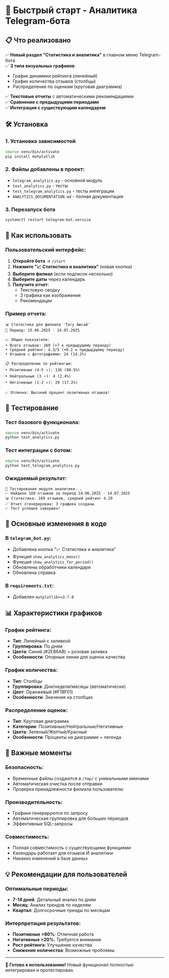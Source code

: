 # 🚀 Быстрый старт - Аналитика Telegram-бота

## 📋 Что реализовано

✅ **Новый раздел "Статистика и аналитика"** в главном меню Telegram-бота  
✅ **3 типа визуальных графиков**:
- График динамики рейтинга (линейный)
- График количества отзывов (столбцы)
- Распределение по оценкам (круговая диаграмма)

✅ **Текстовые отчеты** с автоматическими рекомендациями  
✅ **Сравнение с предыдущими периодами**  
✅ **Интеграция с существующим календарем**  

## 🛠️ Установка

### 1. Установка зависимостей
```bash
source venv/bin/activate
pip install matplotlib
```

### 2. Файлы добавлены в проект:
- `telegram_analytics.py` - основной модуль
- `test_analytics.py` - тесты
- `test_telegram_analytics.py` - тесты интеграции
- `ANALYTICS_DOCUMENTATION.md` - полная документация

### 3. Перезапуск бота
```bash
systemctl restart telegram-bot.service
```

## 📱 Как использовать

### Пользовательский интерфейс:
1. **Откройте бота** → `/start`
2. **Нажмите "📈 Статистика и аналитика"** (новая кнопка)
3. **Выберите филиал** (если подписок несколько)
4. **Выберите даты** через календарь
5. **Получите отчет**:
   - Текстовую сводку
   - 3 графика как изображения
   - Рекомендации

### Пример отчета:
```
📊 Статистика для филиала 'Tary Аюсай'
📅 Период: 15.06.2025 - 14.07.2025

📈 Общие показатели:
• Всего отзывов: 169 (+7 к предыдущему периоду)
• Средний рейтинг: 4.3/5 (+0.2 к предыдущему периоду)
• Отзывов с фотографиями: 24 (14.2%)

📋 Распределение по рейтингам:
• Позитивные (4-5 ⭐): 136 (80.5%)
• Нейтральные (3 ⭐): 4 (2.4%)
• Негативные (1-2 ⭐): 29 (17.2%)

✅ Отлично: Высокий процент позитивных отзывов!
```

## 🧪 Тестирование

### Тест базового функционала:
```bash
source venv/bin/activate
python test_analytics.py
```

### Тест интеграции с ботом:
```bash
source venv/bin/activate
python test_telegram_analytics.py
```

### Ожидаемый результат:
```
🧪 Тестирование модуля аналитики...
✅ Найдено 169 отзывов за период 14.06.2025 - 14.07.2025
📊 Статистика: 169 отзывов, средний рейтинг 4.29
✅ Отчет сгенерирован: 3 графика созданы
✅ Тест успешно завершен!
```

## 🔧 Основные изменения в коде

### В `telegram_bot.py`:
- Добавлена кнопка "📈 Статистика и аналитика"
- Функция `show_analytics_menu()`
- Функция `show_analytics_for_period()`
- Обновлены обработчики календаря
- Обновлена справка

### В `requirements.txt`:
- Добавлен `matplotlib>=3.7.0`

## 📊 Характеристики графиков

### График рейтинга:
- **Тип**: Линейный с заливкой
- **Группировка**: По дням
- **Цвета**: Синий (#2E86AB) + розовая заливка
- **Особенности**: Опорные линии для оценок качества

### График количества:
- **Тип**: Столбцы
- **Группировка**: Дни/недели/месяцы (автоматически)
- **Цвет**: Оранжевый (#F18F01)
- **Особенности**: Значения на столбцах

### Распределение оценок:
- **Тип**: Круговая диаграмма
- **Категории**: Позитивные/Нейтральные/Негативные
- **Цвета**: Зеленый/Желтый/Красный
- **Особенности**: Проценты на диаграмме + легенда

## 🚨 Важные моменты

### Безопасность:
- Временные файлы создаются в `/tmp/` с уникальными именами
- Автоматическая очистка после отправки
- Проверка принадлежности филиала пользователю

### Производительность:
- Графики генерируются по запросу
- Автоматическая группировка для больших периодов
- Эффективные SQL-запросы

### Совместимость:
- Полная совместимость с существующими функциями
- Календарь работает для отзывов И аналитики
- Никаких изменений в базе данных

## 💡 Рекомендации для пользователей

### Оптимальные периоды:
- **7-14 дней**: Детальный анализ по дням
- **Месяц**: Анализ трендов по неделям
- **Квартал**: Долгосрочные тренды по месяцам

### Интерпретация результатов:
- **Позитивные >80%**: Отличная работа
- **Негативные >20%**: Требуется внимание
- **Рост рейтинга**: Улучшение качества
- **Снижение количества**: Возможные проблемы

---

🎯 **Готово к использованию!** Новый функционал полностью интегрирован и протестирован.